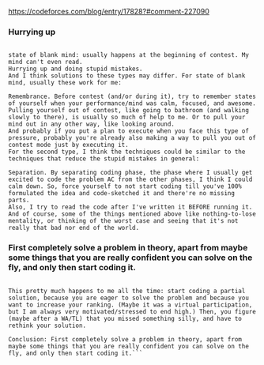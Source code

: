 https://codeforces.com/blog/entry/17828?#comment-227090

### Hurrying up
```Ummm ... I think I've experienced mainly 2 types of stress/pressure during contest:

state of blank mind: usually happens at the beginning of contest. My mind can't even read.
Hurrying up and doing stupid mistakes.
And I think solutions to these types may differ. For state of blank mind, usually these work for me:

Remembrance. Before contest (and/or during it), try to remember states of yourself when your performance/mind was calm, focused, and awesome.
Pulling yourself out of contest, like going to bathroom (and walking slowly to there), is usually so much of help to me. Or to pull your mind out in any other way, like looking around.
And probably if you put a plan to execute when you face this type of pressure, probably you're already also making a way to pull you out of contest mode just by executing it.
For the second type, I think the techniques could be similar to the techniques that reduce the stupid mistakes in general:

Separation. By separating coding phase, the phase where I usually get excited to code the problem AC from the other phases, I think I could calm down. So, force yourself to not start coding till you've 100% formulated the idea and code-sketched it and there're no missing parts.
Also, I try to read the code after I've written it BEFORE running it.
And of course, some of the things mentioned above like nothing-to-lose mentality, or thinking of the worst case and seeing that it's not really that bad nor end of the world.
```

### First completely solve a problem in theory, apart from maybe some things that you are really confident you can solve on the fly, and only then start coding it.
```Something not mentioned yet, but related to stress (I guess). I quickly figured that I could solve 301-A (div 1) with some form of DP, so I started coding the for-loops. Then, I had an initial idea of what things I had to sum for each new value in the DP table. The problem was that I hadn't really thought it out that well, so I spend about 10-15 minutes trying to fix my code until the output on the samples was right. After this, I figured that my state (something with #errors=n) was wrong, and should have been #errors<=n. Then, I decided to stop coding for a moment and actually think about the problem. After that, it was maybe one more minute to implement this and get AC.

This pretty much happens to me all the time: start coding a partial solution, because you are eager to solve the problem and because you want to increase your ranking. (Maybe it was a virtual participation, but I am always very motivated/stressed to end high.) Then, you figure (maybe after a WA/TL) that you missed something silly, and have to rethink your solution.

Conclusion: First completely solve a problem in theory, apart from maybe some things that you are really confident you can solve on the fly, and only then start coding it.```
